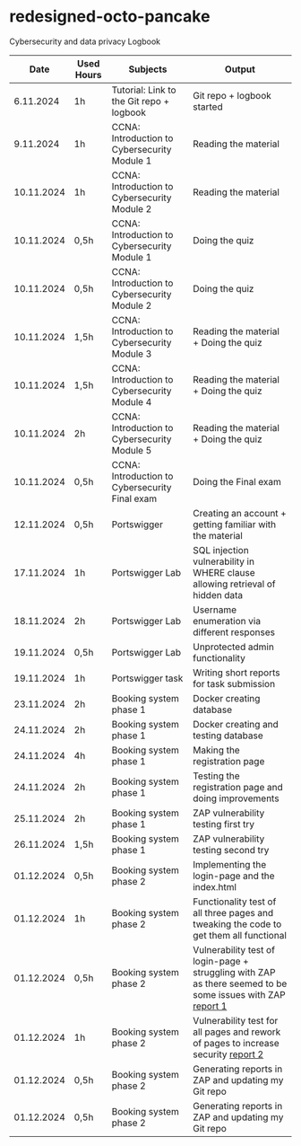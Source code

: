 # redesigned-octo-pancake
Cybersecurity and data privacy Logbook
 
| Date  | Used Hours | Subjects  | Output |
| ------------- | ------------- | ------------- | ------------- |
| 6.11.2024  | 1h  | Tutorial: Link to the Git repo + logbook  | Git repo + logbook started  |
| 9.11.2024  | 1h  | CCNA: Introduction to Cybersecurity Module 1  | Reading the material |
| 10.11.2024 | 1h  | CCNA: Introduction to Cybersecurity Module 2  | Reading the material |
| 10.11.2024 | 0,5h | CCNA: Introduction to Cybersecurity Module 1  | Doing the quiz |
| 10.11.2024 | 0,5h | CCNA: Introduction to Cybersecurity Module 2  | Doing the quiz |
| 10.11.2024 | 1,5h | CCNA: Introduction to Cybersecurity Module 3  | Reading the material + Doing the quiz |
| 10.11.2024 | 1,5h | CCNA: Introduction to Cybersecurity Module 4  | Reading the material + Doing the quiz |
| 10.11.2024 | 2h   | CCNA: Introduction to Cybersecurity Module 5  | Reading the material + Doing the quiz |
| 10.11.2024 | 0,5h | CCNA: Introduction to Cybersecurity Final exam  | Doing the Final exam |
| 12.11.2024 | 0,5h | Portswigger  | Creating an account + getting familiar with the material |
| 17.11.2024 | 1h  | Portswigger Lab | SQL injection vulnerability in WHERE clause allowing retrieval of hidden data |
| 18.11.2024 | 2h  | Portswigger Lab | Username enumeration via different responses |
| 19.11.2024 | 0,5h | Portswigger Lab | Unprotected admin functionality  |
| 19.11.2024 | 1h | Portswigger task  | Writing short reports for task submission |
| 23.11.2024 | 2h | Booking system phase 1  | Docker creating database |
| 24.11.2024 | 2h | Booking system phase 1  | Docker creating and testing database |
| 24.11.2024 | 4h | Booking system phase 1  | Making the registration page |
| 24.11.2024 | 2h | Booking system phase 1  | Testing the registration page and doing improvements |
| 25.11.2024 | 2h | Booking system phase 1  | ZAP vulnerability testing first try|
| 26.11.2024 | 1,5h | Booking system phase 1  | ZAP vulnerability testing second try |
| 01.12.2024 | 0,5h | Booking system phase 2  | Implementing the login-page and the index.html |
| 01.12.2024 | 1h | Booking system phase 2  | Functionality test of all three pages and tweaking the code to get them all functional |
| 01.12.2024 | 0,5h | Booking system phase 2  | Vulnerability test of login-page + struggling with ZAP as there seemed to be some issues with ZAP [report 1](index_login_registration_011224t_test1.md) |
| 01.12.2024 | 1h | Booking system phase 2  | Vulnerability test for all pages and rework of pages to increase security [report 2](index_login_registration_011224_test2.md) |
| 01.12.2024 | 0,5h | Booking system phase 2  | Generating reports in ZAP and updating my Git repo |
| 01.12.2024 | 0,5h | Booking system phase 2  | Generating reports in ZAP and updating my Git repo |
